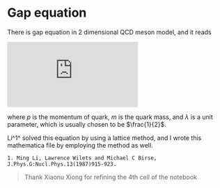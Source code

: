 # Gap equation

 There is gap equation in 2 dimensional QCD meson model, and it reads

![equation](http://latex.codecogs.com/gif.latex?p%20%5Ccos%20%5B%5Ctheta%28p%29%5D%20-%20m%20%5Csin%5B%5Ctheta%28p%29%5D%20%3D%20%5Cfrac%7B%5Clambda%7D%7B2%7D%5Cint%20%5Cfrac%7Bdk%7D%7B%28p-k%29%5E2%7D%20%5Csin%5B%5Ctheta%28p%29-%5Ctheta%28k%29%5D)

where $p$ is the momentum of quark, $m$ is the quark mass, and $\lambda$ is a unit parameter, which is usually chosen to be $\frac{1}{2}$.

 Li^1^ solved this equation by using a lattice method, and I wrote this mathematica file by employing the method as well.

`1. Ming Li, Lawrence Wilets and Michael C Birse, J.Phys.G:Nucl.Phys.13(1987)915-923. `

>Thank Xiaonu Xiong for refining the 4th cell of the notebook
